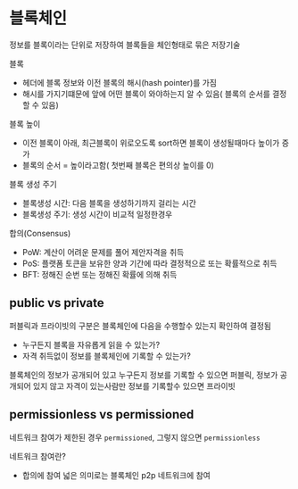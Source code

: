 # 블록체인
정보를 블록이라는 단위로 저장하여 블록들을 체인형태로 묶은 저장기술
  
블록
- 헤더에 블록 정보와 이전 블록의 해시(hash pointer)를 가짐
- 해시를 가지기떄문에 앞에 어떤 블록이 와야하는지 알 수 있음( 블록의 순서를 결정할 수 있음)

블록 높이
- 이전 블록이 아래, 최근블록이 위로오도록 sort하면 블록이 생성될때마다 높이가 증가
- 블록의 순서 = 높이라고함( 첫번째 블록은 편의상 높이를 0)

블록 생성 주기
- 블록생성 시간: 다음 블록을 생성하기까지 걸리는 시간
- 블록생성 주기: 생성 시간이 비교적 일정한경우

합의(Consensus)
- PoW: 계산이 어려운 문제를 풀어 제안자격을 취득
- PoS: 플랫폼 토큰을 보유한 양과 기간에 따라 결정적으로 또는 확률적으로 취득
- BFT: 정해진 순번 또는 정해진 확률에 의해 취득

## public vs private
퍼블릭과 프라이빗의 구분은 블록체인에 다음을 수행할수 있는지 확인하여 결정됨
- 누구든지 블록을 자유롭게 읽을 수 있는가?
- 자격 취득없이 정보를 블록체인에 기록할 수 있는가?

블록체인의 정보가 공개되어 있고 누구든지 정보를 기록할 수 있으면 퍼블릭, 정보가 공개되어 있지 않고 자격이 있는사람만 정보를 기록할수 있으면 프라이빗

## permissionless vs permissioned
네트워크 참여가 제한된 경우 `permissioned`, 그렇지 않으면 `permissionless`  

네트워크 참여란?
- 합의에 참여 넓은 의미로는 블록체인 p2p 네트워크에 참여
